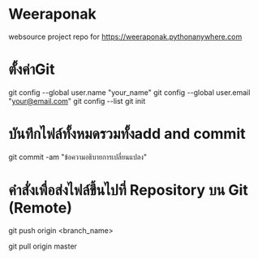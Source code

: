 # Weeraponak
websource project repo for https://weeraponak.pythonanywhere.com
#   ตั้งค่าGit
git config --global user.name "your_name"
git config --global user.email "your@email.com"
git config --list
git init
# บันทึกไฟล์ทั้งหมดรวมทั้งadd and commit
git commit -am "ข้อความอธิบายการเปลี่ยนแปลง"
# คำสั่งเพื่อส่งไฟล์ขึ้นไปที่ Repository บน Git (Remote)
git push origin <branch_name>

git pull origin master


